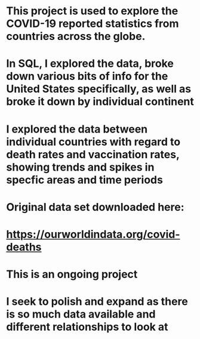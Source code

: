 # This project is used to explore the COVID-19 reported statistics from countries across the globe.

# In SQL, I explored the data, broke down various bits of info for the United States specifically, as well as broke it down by individual continent

# I explored the data between individual countries with regard to death rates and vaccination rates, showing trends and spikes in specfic areas and time periods

# Original data set downloaded here:
# https://ourworldindata.org/covid-deaths

# This is an ongoing project
# I seek to polish and expand as there is so much data available and different relationships to look at
